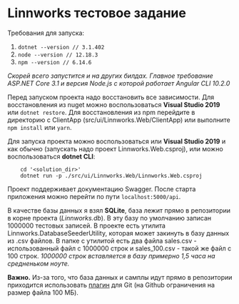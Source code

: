 # Linnworks тестовое задание

Требования для запуска:
1. ```dotnet --version // 3.1.402```
2. ```node --version // 12.18.3```
3. ```npm --version // 6.14.6```
   
*Скорей всего запустится и на других билдах. Главное требование ASP.NET Core 3.1 и версия Node.js с которой работает Angular CLI 10.2.0*

Перед запуском проекта надо восстановить все зависимости. Для восстановления из nuget можно воспользоваться **Visual Studio 2019** или ```dotnet restore```. Для восстановления из npm перейдите в директорию с ClientApp (src/ui/Linnworks.Web/ClientApp) или выполните ```npm install``` или ```yarn```.

Для запуска проекта можно воспользоваться или **Visual Studio 2019** и как обычно (запускать надо проект Linnworks.Web.csproj), или можно воспользоваться **dotnet CLI**:
```
    cd '<solution_dir>'
    dotnet run -p ./src/ui/Linnworks.Web/Linnworks.Web.csproj
```

Проект поддерживает документацию Swagger. После старта приложения можно перейти по пути ```localhost:5000/api```.

В качестве базы данных я взял **SQLite**, база лежит прямо в репозитории в корне проекта (*Linnworks.db*). В эту базу по умолчанию записан 1000000 тестовых записей. В проекте есть утилита Linnworks.DatabaseSeederUtility, которая может закинуть в базу данных из .csv файлов. В папке с утилитой есть два файла sales.csv - использованный файл с 1000000 строк и sales_100.csv - такой же файл с 100 строк.
*1000000 строк вставляется в базу примерно 1,5 часа на средненьком ноуте.*

**Важно.** Из-за того, что база данных и самплы идут прямо в репозитории приходится использовать [плагин](https://git-lfs.github.com/) для Git (на Github ограничения на размер файла 100 МБ).